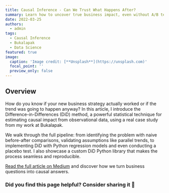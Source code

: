 ```yaml
---
title: Causal Inference - Can We Trust What Happens After?
summary: Learn how to uncover true business impact, even without A/B testing.
date: 2022-03-25
authors:
  - admin
tags:
  - Causal Inference
  - Bukalapak
  - Data Science
featured: true
image:
  caption: 'Image credit: [**Unsplash**](https://unsplash.com)'
  focal_point: ''
  preview_only: false
---
```


## Overview

How do you know if your new business strategy actually worked or if the trend was going to happen anyway? In this article, I introduce the Difference-in-Differences (DiD) method, a powerful statistical technique for estimating causal impact from observational data, using a real case study from my work at Bukalapak.

We walk through the full pipeline: from identifying the problem with naive before-after comparisons, validating assumptions like parallel trends, to implementing DiD with Python regression models and even conducting a placebo test. I also showcase a custom DiD Python library that makes the process seamless and reproducible.

[Read the full article on Medium](https://medium.com/bukalapak-data/difference-in-differences-8c925e691fff) and discover how we turn business questions into causal answers.

### Did you find this page helpful? Consider sharing it 🙌